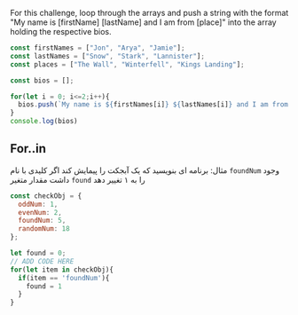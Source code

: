 For this challenge, loop through the arrays and push a string with the format <br> "My name is [firstName] [lastName] and I am from [place]" into the array holding the respective bios.

```javascript
const firstNames = ["Jon", "Arya", "Jamie"];
const lastNames = ["Snow", "Stark", "Lannister"];
const places = ["The Wall", "Winterfell", "Kings Landing"];

const bios = [];

for(let i = 0; i<=2;i++){
  bios.push(`My name is ${firstNames[i]} ${lastNames[i]} and I am from ${places[i]}`);
}
console.log(bios)

```


## For..in


مثال: برنامه ای بنویسید که یک آبجکت را پیمایش کند اگر کلیدی با نام `foundNum` وجود داشت مقدار متغیر `found` را به ۱ تغییر دهد


```javascript
const checkObj = {
  oddNum: 1,
  evenNum: 2,
  foundNum: 5,
  randomNum: 18
};

let found = 0;
// ADD CODE HERE
for(let item in checkObj){
  if(item == 'foundNum'){
    found = 1
  }
}

```
